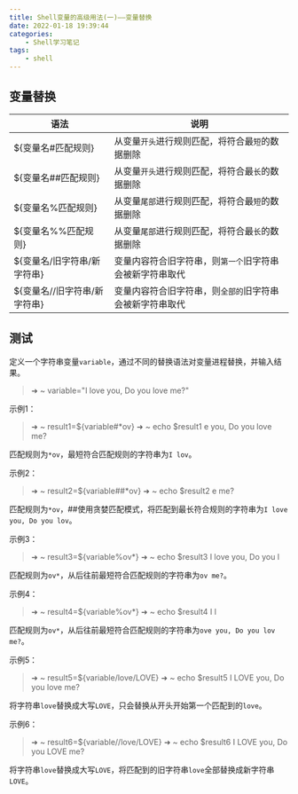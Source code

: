 ```yaml
---
title: Shell变量的高级用法(一)——变量替换
date: 2022-01-18 19:39:44
categories:
    - Shell学习笔记
tags:
    - shell
---
```


## 变量替换
| 语法 | 说明 |
| ----- | --------- |
| ${变量名#匹配规则}  | 从变量`开头`进行规则匹配，将符合最`短`的数据删除 |
| ${变量名##匹配规则} | 从变量`开头`进行规则匹配，将符合最`长`的数据删除 |
| ${变量名%匹配规则} | 从变量`尾部`进行规则匹配，将符合最`短`的数据删除 |
| ${变量名%%匹配规则} | 从变量`尾部`进行规则匹配，将符合最`长`的数据删除 |
| ${变量名/旧字符串/新字符串} | 变量内容符合旧字符串，则`第一个`旧字符串会被新字符串取代 |
| ${变量名//旧字符串/新字符串} | 变量内容符合旧字符串，则`全部的`旧字符串会被新字符串取代 |

## 测试
定义一个字符串变量`variable`，通过不同的替换语法对变量进程替换，并输入结果。
>➜  ~ variable="I love you, Do you love me?"

示例1：
>➜  ~ result1=\${variable#*ov}
➜  ~ echo \$result1
e you, Do you love me?

匹配规则为`*ov`，最短符合匹配规则的字符串为`I lov`。

示例2：
>➜  ~ result2=\${variable##*ov}
➜  ~ echo \$result2
e me?

匹配规则为`*ov`，##使用贪婪匹配模式，将匹配到最长符合规则的字符串为`I love you, Do you lov`。

示例3：
>➜  ~ result3=\${variable%ov*}
➜  ~ echo \$result3
I love you, Do you l

匹配规则为`ov*`，从后往前最短符合匹配规则的字符串为`ov me?`。

示例4：
>➜  ~ result4=\${variable%ov*}
➜  ~ echo \$result4
I l

匹配规则为`ov*`，从后往前最短符合匹配规则的字符串为`ove you, Do you lov me?`。

示例5：
>➜  ~ result5=\${variable/love/LOVE}
➜  ~ echo \$result5
I LOVE you, Do you love me?

将字符串`love`替换成大写`LOVE`，只会替换从开头开始第一个匹配到的`love`。

示例6：
>➜  ~ result6=\${variable//love/LOVE}
➜  ~ echo \$result6
I LOVE you, Do you LOVE me?

将字符串`love`替换成大写`LOVE`，将匹配到的旧字符串`love`全部替换成新字符串`LOVE`。
